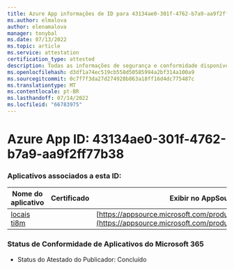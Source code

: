 ```yaml
---
title: Azure App informações de ID para 43134ae0-301f-4762-b7a9-aa9f2ff77b38
ms.author: elmalova
author: elenamalova
manager: tonybal
ms.date: 07/13/2022
ms.topic: article
ms.service: attestation
certification_type: attested
description: Todas as informações de segurança e conformidade disponíveis para 43134ae0-301f-4762-b7a9-aa9f2ff77b38.
ms.openlocfilehash: d3df1a74ec519cb558d50585994a2bf314a100a9
ms.sourcegitcommit: 0c7f7f3da27d274928b863a18ff16d4dc775487c
ms.translationtype: MT
ms.contentlocale: pt-BR
ms.lasthandoff: 07/14/2022
ms.locfileid: "66783975"
---
```

# <a name="azure-app-id-43134ae0-301f-4762-b7a9-aa9f2ff77b38"></a>Azure App ID: 43134ae0-301f-4762-b7a9-aa9f2ff77b38


### <a name="apps-associated-with-this-id"></a>Aplicativos associados a esta ID:
| **Nome do aplicativo** | **Certificado** | **Exibir no AppSource** |
|--------------|---------------|-----------------------|
| [locais ti8m](../forward/WA200003311.md) |  | [https://appsource.microsoft.com/product/office/WA200003311](https://appsource.microsoft.com/product/office/WA200003311) |

### <a name="microsoft-365-app-compliance-status"></a>Status de Conformidade de Aplicativos do Microsoft 365
- Status do Atestado do Publicador: Concluído
